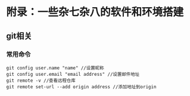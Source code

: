 # 附录：一些杂七杂八的软件和环境搭建
## git相关
### 常用命令
    git config user.name "name" //设置昵称
    git config user.email "email address" //设置邮件地址
    git remote -v //查看远程仓库
    git remote set-url --add origin address //添加地址到origin
